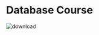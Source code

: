 # Database Course

![download](https://github.com/user-attachments/assets/2dcef56a-6d36-4f77-ac70-330e80b9ef5b)
